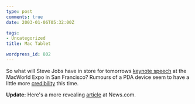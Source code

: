 ```yaml
---
type: post
comments: true
date: 2003-01-06T05:32:00Z

tags:
- Uncategorized
title: Mac Tablet

wordpress_id: 802
---
```


So what will Steve Jobs have in store for tomorrows [keynote speech](http://www.macworldexpo.com/macworld2003/V33/index.cvn?ID=10017) at the MacWorld Expo in San Francisco? Rumours of a PDA device seem to have a little more [credibility](http://www.eweek.com/article2/0,3959,807965,00.asp) this time.  

**Update:** Here's a more revealing [article](http://news.com.com/2100-1040-979204.html?tag=fd_lede1_hed) at News.com.
